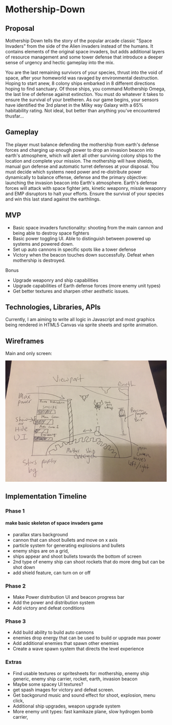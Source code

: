 # Mothership-Down

## Proposal

Mothership Down tells the story of the popular arcade classic "Space Invaders" from the side of the Alien invaders instead of the humans. It contains elements of the original space invaders, but adds additional layers of resource management and some tower defense that introduce a deeper sense of urgency and hectic gameplay into the mix. 

You are the last remaining survivors of your species, thrust into the void of space, after your homeworld was ravaged by environmental destruction. Hoping to start anew, 8 colony ships embarked in 8 different directions hoping to find sanctuary. Of those ships, you command Mothership Omega, the last line of defense against extinction. You must do whatever it takes to ensure the survival of your bretheren. As our game begins, your sensors have identified the 3rd planet in the Milky way Galaxy with a 65% habitability rating. Not ideal, but better than anything you've encountered thusfar...

## Gameplay 

The player must balance defending the mothership from earth's defense forces and charging up enough power to drop an invasion beacon into earth's atmosphere, which will alert all other surviving colony ships to the location and complete your mission. The mothership will have shields, manual gun defense and automatic turret defenses at your disposal. You must decide which systems need power and re-distribute power dynamically to balance offense, defense and the primary objective: launching the invasion beacon into Earth's atmosphere. Earth's defense forces will attack with space fighter jets, kinetic weaponry, missle weaponry and EMP disruptors to halt your efforts. Ensure the survival of your species and win this last stand against the earthlings. 

## MVP

- Basic space invaders functionality: shooting from the main cannon and being able to destroy space fighters
- Basic power toggling UI. Able to distinguish between powered up systems and powered down. 
- Set up auto cannons in specific spots like a tower defense
- Victory when the beacon touches down successfully. Defeat when mothership is destroyed.

Bonus
- Upgrade weaponry and ship capabilities 
- Upgrade capabilities of Earth defense forces (more enemy unit types)
- Get better textures and sharpen other aesthetic issues.

## Technologies, Libraries, APIs

Currently, I am aiming to write all logic in Javascript and most graphics being rendered in HTML5 Canvas via sprite sheets and sprite animation. 


## Wireframes 

Main and only screen:

![alt text](https://github.com/heinhtetPS/Mothership-Down/blob/master/Photo%20Sep%2006%2C%2012%2057%2056%20AM.jpg "wireframe sketch")


## Implementation Timeline

### Phase 1
#### make basic skeleton of space invaders game
- parallax stars background
- cannon that can shoot bullets and move on x axis
- particle system for generating explosions and bullets
- enemy ships are on a grid, 
- ships appear and shoot bullets towards the bottom of screen
- 2nd type of enemy ship can shoot rockets that do more dmg but can be shot down
- add shield feature, can turn on or off

### Phase 2 
- Make Power distribution UI and beacon progress bar
- Add the power and distribution system
- Add victory and defeat conditions

### Phase 3 
- Add build ability to build auto cannons 
- enemies drop energy that can be used to build or upgrade max power
- Add additional enemies that spawn other enemies
- Create a wave spawn system that directs the level experience

### Extras 
- Find usable textures or spritesheets for: mothership, enemy ship generic, enemy ship carrier, rocket, earth, invasion beacon
- Maybe some spacey UI textures?
- get spash images for victory and defeat screen. 
- Get backgorund music and sound effect for shoot, explosion, menu click, 
- Additional ship upgrades, weapon upgrade system
- More enemy unit types: fast kamikaze plane, slow hydrogen bomb carrier, 
